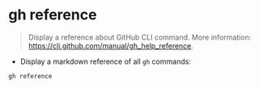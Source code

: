 # gh reference

> Display a reference about GitHub CLI command.
> More information: <https://cli.github.com/manual/gh_help_reference>.

- Display a markdown reference of all `gh` commands:

`gh reference`
